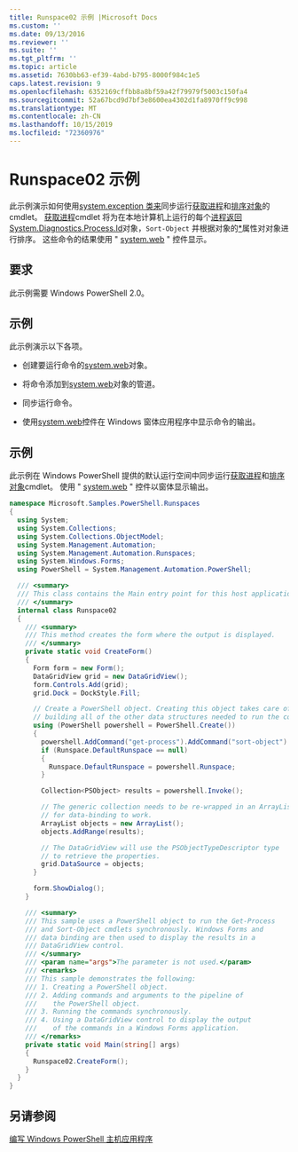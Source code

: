 ```yaml
---
title: Runspace02 示例 |Microsoft Docs
ms.custom: ''
ms.date: 09/13/2016
ms.reviewer: ''
ms.suite: ''
ms.tgt_pltfrm: ''
ms.topic: article
ms.assetid: 7630bb63-ef39-4abd-b795-8000f984c1e5
caps.latest.revision: 9
ms.openlocfilehash: 6352169cffbb8a8bf59a42f79979f5003c150fa4
ms.sourcegitcommit: 52a67bcd9d7bf3e8600ea4302d1fa8970ff9c998
ms.translationtype: MT
ms.contentlocale: zh-CN
ms.lasthandoff: 10/15/2019
ms.locfileid: "72360976"
---
```

# <a name="runspace02-sample"></a>Runspace02 示例

此示例演示如何使用[system.exception 类来](/dotnet/api/system.management.automation.powershell)同步运行[获取进程](/powershell/module/Microsoft.PowerShell.Management/Get-Process)和[排序对象](/powershell/module/Microsoft.PowerShell.Utility/Sort-Object)的 cmdlet。 [获取进程](/powershell/module/Microsoft.PowerShell.Management/Get-Process)cmdlet 将为在本地计算机上运行的每个[进程返回 System.Diagnostics.Process.Id](/dotnet/api/System.Diagnostics.Process)对象，`Sort-Object` 并根据对象的[*](/dotnet/api/System.Diagnostics.Process.Id)属性对对象进行排序。 这些命令的结果使用 " [system.web](/dotnet/api/System.Windows.Forms.DataGridView) " 控件显示。

## <a name="requirements"></a>要求

此示例需要 Windows PowerShell 2.0。

## <a name="demonstrates"></a>示例

此示例演示以下各项。

- 创建要运行命令的[system.web](/dotnet/api/system.management.automation.powershell)对象。

- 将命令添加到[system.web](/dotnet/api/system.management.automation.powershell)对象的管道。

- 同步运行命令。

- 使用[system.web](/dotnet/api/System.Windows.Forms.DataGridView)控件在 Windows 窗体应用程序中显示命令的输出。

## <a name="example"></a>示例

此示例在 Windows PowerShell 提供的默认运行空间中同步运行[获取进程](/powershell/module/Microsoft.PowerShell.Management/Get-Process)和[排序对象](/powershell/module/Microsoft.PowerShell.Utility/Sort-Object)cmdlet。 使用 " [system.web](/dotnet/api/System.Windows.Forms.DataGridView) " 控件以窗体显示输出。

```csharp
namespace Microsoft.Samples.PowerShell.Runspaces
{
  using System;
  using System.Collections;
  using System.Collections.ObjectModel;
  using System.Management.Automation;
  using System.Management.Automation.Runspaces;
  using System.Windows.Forms;
  using PowerShell = System.Management.Automation.PowerShell;

  /// <summary>
  /// This class contains the Main entry point for this host application.
  /// </summary>
  internal class Runspace02
  {
    /// <summary>
    /// This method creates the form where the output is displayed.
    /// </summary>
    private static void CreateForm()
    {
      Form form = new Form();
      DataGridView grid = new DataGridView();
      form.Controls.Add(grid);
      grid.Dock = DockStyle.Fill;

      // Create a PowerShell object. Creating this object takes care of
      // building all of the other data structures needed to run the command.
      using (PowerShell powershell = PowerShell.Create())
      {
        powershell.AddCommand("get-process").AddCommand("sort-object").AddArgument("ID");
        if (Runspace.DefaultRunspace == null)
        {
          Runspace.DefaultRunspace = powershell.Runspace;
        }

        Collection<PSObject> results = powershell.Invoke();

        // The generic collection needs to be re-wrapped in an ArrayList
        // for data-binding to work.
        ArrayList objects = new ArrayList();
        objects.AddRange(results);

        // The DataGridView will use the PSObjectTypeDescriptor type
        // to retrieve the properties.
        grid.DataSource = objects;
      }

      form.ShowDialog();
    }

    /// <summary>
    /// This sample uses a PowerShell object to run the Get-Process
    /// and Sort-Object cmdlets synchronously. Windows Forms and
    /// data binding are then used to display the results in a
    /// DataGridView control.
    /// </summary>
    /// <param name="args">The parameter is not used.</param>
    /// <remarks>
    /// This sample demonstrates the following:
    /// 1. Creating a PowerShell object.
    /// 2. Adding commands and arguments to the pipeline of
    ///    the PowerShell object.
    /// 3. Running the commands synchronously.
    /// 4. Using a DataGridView control to display the output
    ///    of the commands in a Windows Forms application.
    /// </remarks>
    private static void Main(string[] args)
    {
      Runspace02.CreateForm();
    }
  }
}
```

## <a name="see-also"></a>另请参阅

[编写 Windows PowerShell 主机应用程序](./writing-a-windows-powershell-host-application.md)